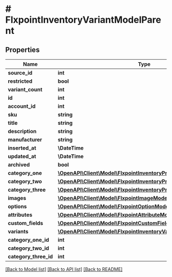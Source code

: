 # # FlxpointInventoryVariantModelParent

## Properties

Name | Type | Description | Notes
------------ | ------------- | ------------- | -------------
**source_id** | **int** |  | [optional]
**restricted** | **bool** |  | [optional]
**variant_count** | **int** |  | [optional]
**id** | **int** |  | [optional]
**account_id** | **int** |  | [optional]
**sku** | **string** |  | [optional]
**title** | **string** |  | [optional]
**description** | **string** |  | [optional]
**manufacturer** | **string** |  | [optional]
**inserted_at** | **\DateTime** |  | [optional]
**updated_at** | **\DateTime** |  | [optional]
**archived** | **bool** |  | [optional]
**category_one** | [**\OpenAPI\Client\Model\FlxpointInventoryProductModelCategoryOne**](FlxpointInventoryProductModelCategoryOne.md) |  | [optional]
**category_two** | [**\OpenAPI\Client\Model\FlxpointInventoryProductModelCategoryOne**](FlxpointInventoryProductModelCategoryOne.md) |  | [optional]
**category_three** | [**\OpenAPI\Client\Model\FlxpointInventoryProductModelCategoryOne**](FlxpointInventoryProductModelCategoryOne.md) |  | [optional]
**images** | [**\OpenAPI\Client\Model\FlxpointImageModel[]**](FlxpointImageModel.md) |  | [optional]
**options** | [**\OpenAPI\Client\Model\FlxpointOptionModel[]**](FlxpointOptionModel.md) |  | [optional]
**attributes** | [**\OpenAPI\Client\Model\FlxpointAttributeModel[]**](FlxpointAttributeModel.md) |  | [optional]
**custom_fields** | [**\OpenAPI\Client\Model\FlxpointCustomFieldModel[]**](FlxpointCustomFieldModel.md) |  | [optional]
**variants** | [**\OpenAPI\Client\Model\FlxpointInventoryVariantModel[]**](FlxpointInventoryVariantModel.md) |  | [optional]
**category_one_id** | **int** |  | [optional]
**category_two_id** | **int** |  | [optional]
**category_three_id** | **int** |  | [optional]

[[Back to Model list]](../../README.md#models) [[Back to API list]](../../README.md#endpoints) [[Back to README]](../../README.md)
